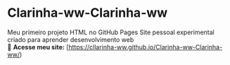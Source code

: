 # Clarinha-ww-Clarinha-ww
Meu primeiro projeto HTML no GitHub Pages   Site pessoal experimental criado para aprender desenvolvimento web  
🔗 **Acesse meu site:** [https://cllarinha-ww.github.io/Clarinha-ww-Clarinha-ww/)
